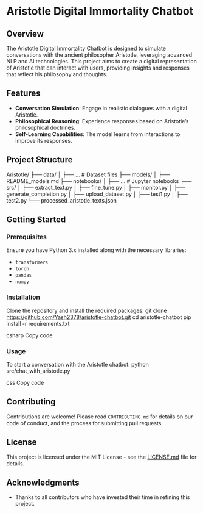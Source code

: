 # Aristotle Digital Immortality Chatbot

## Overview
The Aristotle Digital Immortality Chatbot is designed to simulate conversations with the ancient philosopher Aristotle, leveraging advanced NLP and AI technologies. This project aims to create a digital representation of Aristotle that can interact with users, providing insights and responses that reflect his philosophy and thoughts.

## Features
- **Conversation Simulation**: Engage in realistic dialogues with a digital Aristotle.
- **Philosophical Reasoning**: Experience responses based on Aristotle’s philosophical doctrines.
- **Self-Learning Capabilities**: The model learns from interactions to improve its responses.

## Project Structure

Aristotle/
├── data/
│ ├── ... # Dataset files
├── models/
│ ├── README_models.md 
├── notebooks/
│ ├── ... # Jupyter notebooks 
├── src/
│ ├── extract_text.py
│ ├── fine_tune.py
│ ├── monitor.py
│ ├── generate_completion.py
│ ├── upload_dataset.py
│ ├── test1.py
│ ├── test2.py
└── processed_aristotle_texts.json


## Getting Started

### Prerequisites
Ensure you have Python 3.x installed along with the necessary libraries:
- `transformers`
- `torch`
- `pandas`
- `numpy`

### Installation
Clone the repository and install the required packages:
git clone https://github.com/Yash2378/aristotle-chatbot.git
cd aristotle-chatbot
pip install -r requirements.txt

csharp
Copy code

### Usage
To start a conversation with the Aristotle chatbot:
python src/chat_with_aristotle.py

css
Copy code

## Contributing
Contributions are welcome! Please read `CONTRIBUTING.md` for details on our code of conduct, and the process for submitting pull requests.

## License
This project is licensed under the MIT License - see the [LICENSE.md](LICENSE.md) file for details.

## Acknowledgments
- Thanks to all contributors who have invested their time in refining this project.